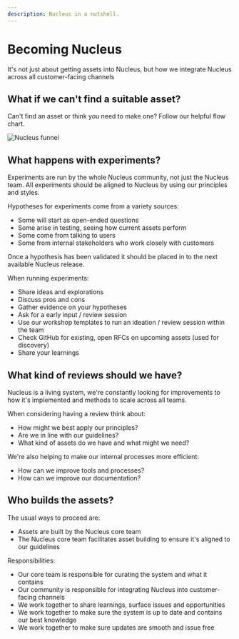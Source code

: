 ```yaml
---
description: Nucleus in a nutshell.
---
```


# Becoming Nucleus

It's not just about getting assets into Nucleus, but how we integrate Nucleus across all customer-facing channels

## What if we can't find a suitable asset?

Can't find an asset or think you need to make one? Follow our helpful flow chart.

![Nucleus funnel](https://user-images.githubusercontent.com/43471890/62045060-4dffde80-b1fc-11e9-8991-a9bcebd65cd3.png)

## What happens with experiments?

Experiments are run by the whole Nucleus community, not just the Nucleus team. All experiments should be aligned to Nucleus by using our principles and styles.

Hypotheses for experiments come from a variety sources:

* Some will start as open-ended questions
* Some arise in testing, seeing how current assets perform
* Some come from talking to users
* Some from internal stakeholders who work closely with customers

Once a hypothesis has been validated it should be placed in to the next available Nucleus release.

When running experiments:

* Share ideas and explorations
* Discuss pros and cons
* Gather evidence on your hypotheses
* Ask for a early input / review session
* Use our workshop templates to run an ideation / review session within the team
* Check GitHub for existing, open RFCs on upcoming assets (used for discovery)
* Share your learnings

## What kind of reviews should we have?

Nucleus is a living system, we're constantly looking for improvements to how it's implemented and methods to scale across all teams.

When considering having a review think about:

* How might we best apply our principles?
* Are we in line with our guidelines?
* What kind of assets do we have and what might we need?

We're also helping to make our internal processes more efficient:

* How can we improve tools and processes?
* How can we improve our documentation?

## Who builds the assets?

The usual ways to proceed are:

* Assets are built by the Nucleus core team
* The Nucleus core team facilitates asset building to ensure it's aligned to our guidelines

Responsibilities:

* Our core team is responsible for curating the system and what it contains
* Our community is responsible for integrating Nucleus into customer-facing channels
* We work together to share learnings, surface issues and opportunities
* We work together to make sure the system is up to date and contains our best knowledge
* We work together to make sure updates are smooth and issue free
